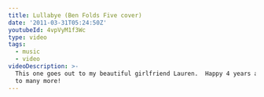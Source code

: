```yaml
---
title: Lullabye (Ben Folds Five cover)
date: '2011-03-31T05:24:50Z'
youtubeId: 4vpVyM1f3Wc
type: video
tags:
  - music
  - video
videoDescription: >-
  This one goes out to my beautiful girlfriend Lauren.  Happy 4 years and here's
  to many more!
---
```



